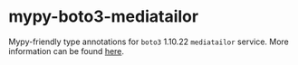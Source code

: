# mypy-boto3-mediatailor

Mypy-friendly type annotations for `boto3` 1.10.22 `mediatailor` service.
More information can be found [here](https://github.com/vemel/mypy_boto3).